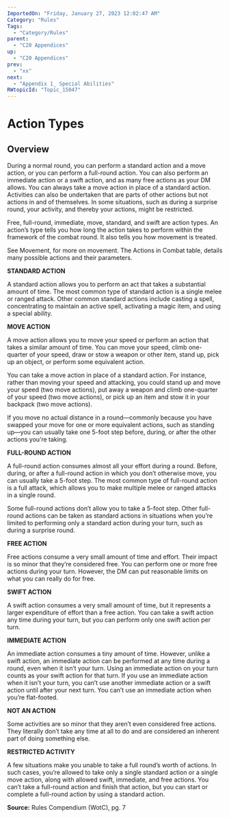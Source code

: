 ```yaml
---
ImportedOn: "Friday, January 27, 2023 12:02:47 AM"
Category: "Rules"
Tags:
  - "Category/Rules"
parent:
  - "C20 Appendices"
up:
  - "C20 Appendices"
prev:
  - "xx"
next:
  - "Appendix 1_ Special Abilities"
RWtopicId: "Topic_15047"
---
```

# Action Types
## Overview
During a normal round, you can perform a standard action and a move action, or you can perform a full-round action. You can also perform an immediate action or a swift action, and as many free actions as your DM allows. You can always take a move action in place of a standard action. Activities can also be undertaken that are parts of other actions but not actions in and of themselves. In some situations, such as during a surprise round, your activity, and thereby your actions, might be restricted.

Free, full-round, immediate, move, standard, and swift are action types. An action’s type tells you how long the action takes to perform within the framework of the combat round. It also tells you how movement is treated.

See Movement, for more on movement. The Actions in Combat table, details many possible actions and their parameters.

**STANDARD ACTION**

A standard action allows you to perform an act that takes a substantial amount of time. The most common type of standard action is a single melee or ranged attack. Other common standard actions include casting a spell, concentrating to maintain an active spell, activating a magic item, and using a special ability.

**MOVE ACTION**

A move action allows you to move your speed or perform an action that takes a similar amount of time. You can move your speed, climb one-quarter of your speed, draw or stow a weapon or other item, stand up, pick up an object, or perform some equivalent action.

You can take a move action in place of a standard action. For instance, rather than moving your speed and attacking, you could stand up and move your speed (two move actions), put away a weapon and climb one-quarter of your speed (two move actions), or pick up an item and stow it in your backpack (two move actions).

If you move no actual distance in a round—commonly because you have swapped your move for one or more equivalent actions, such as standing up—you can usually take one 5-foot step before, during, or after the other actions you’re taking.

**FULL-ROUND ACTION**

A full-round action consumes almost all your effort during a round. Before, during, or after a full-round action in which you don’t otherwise move, you can usually take a 5-foot step. The most common type of full-round action is a full attack, which allows you to make multiple melee or ranged attacks in a single round.

Some full-round actions don’t allow you to take a 5-foot step. Other full-round actions can be taken as standard actions in situations when you’re limited to performing only a standard action during your turn, such as during a surprise round.

**FREE ACTION**

Free actions consume a very small amount of time and effort. Their impact is so minor that they’re considered free. You can perform one or more free actions during your turn. However, the DM can put reasonable limits on what you can really do for free.

**SWIFT ACTION**

A swift action consumes a very small amount of time, but it represents a larger expenditure of effort than a free action. You can take a swift action any time during your turn, but you can perform only one swift action per turn.

**IMMEDIATE ACTION**

An immediate action consumes a tiny amount of time. However, unlike a swift action, an immediate action can be performed at any time during a round, even when it isn’t your turn. Using an immediate action on your turn counts as your swift action for that turn. If you use an immediate action when it isn’t your turn, you can’t use another immediate action or a swift action until after your next turn. You can’t use an immediate action when you’re flat-footed.

**NOT AN ACTION**

Some activities are so minor that they aren’t even considered free actions. They literally don’t take any time at all to do and are considered an inherent part of doing something else.

**RESTRICTED ACTIVITY**

A few situations make you unable to take a full round’s worth of actions. In such cases, you’re allowed to take only a single standard action or a single move action, along with allowed swift, immediate, and free actions. You can’t take a full-round action and finish that action, but you can start or complete a full-round action by using a standard action.

**Source:** Rules Compendium (WotC), pg. 7

